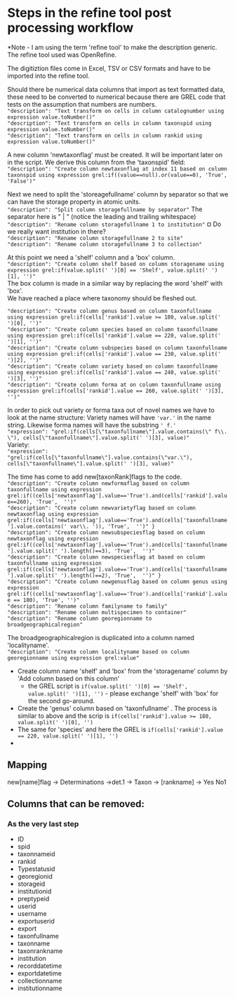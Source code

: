 # Steps in the refine tool post processing workflow
*Note -  I am using the term 'refine tool' to make the description  generic. The refine tool used was OpenRefine.


The digitiztion files come in Excel, TSV or CSV formats and have to be imported into the refine tool.

 Should there be numerical data columns that import as text formatted data, these need to be converted to numerical because there are GREL code that tests on the assumption that numbers are numbers.  
 `"description": "Text transform on cells in column catalognumber using expression value.toNumber()"`  
 `"description": "Text transform on cells in column taxonspid using expression value.toNumber()"`  
 `"description": "Text transform on cells in column rankid using expression value.toNumber()"`

A new column 'newtaxonflag' must be created. It will be important later on in the script. We derive this column from the 'taxonspid' field:  
`"description": "Create column newtaxonflag at index 11 based on column taxonspid using expression grel:if((value==null).or(value==0), 'True', 'False')"`
 

Next we need to split the 'storeagefullname' column by separator so that we can have the storage property in atomic units.  
`"description": "Split column storagefullname by separator"` The separator here is " | " (notice the leading and trailing whitespace)
`"description": "Rename column storagefullname 1 to institution"` ¤ Do we really want institution in there?  
`"description": "Rename column storagefullname 2 to site"`  
`"description": "Rename column storagefullname 3 to collection"`  

At this point we need a 'shelf' column and a 'box' column.  
`"description": "Create column shelf based on column storagename using expression grel:if(value.split(' ')[0] == 'Shelf', value.split(' ')[1], '')"`  
The box column is made in a similar way by replacing the word 'shelf' with 'box'.  
We have reached a place where taxonomy should be fleshed out.  

`"description": "Create column genus based on column taxonfullname using expression grel:if(cells['rankid'].value >= 180, value.split(' ')[0], '')"`  
`"description": "Create column species based on column taxonfullname using expression grel:if(cells['rankid'].value == 220, value.split(' ')[1], '')"`  
`"description": "Create column subspecies based on column taxonfullname using expression grel:if(cells['rankid'].value == 230, value.split(' ')[2], '')"`  
`"description": "Create column variety based on column taxonfullname using expression grel:if(cells['rankid'].value == 240, value.split(' ')[3], '')"`  
`"description": "Create column forma at on column taxonfullname using expression grel:if(cells['rankid'].value == 260, value.split(' ')[3], '')"`  

In order to pick out variety or forma taxa out of novel names we have to look at the name structure: Variety names will have `'var.'` in the name string. Likewise forma names will have the substring `' f.'`   
`"expression": "grel:if(cells[\"taxonfullname\"].value.contains(\" f\\. \"), cells[\"taxonfullname\"].value.split(' ')[3], value)"`  
Variety:  
`"expression": "grel:if(cells[\"taxonfullname\"].value.contains(\"var.\"), cells[\"taxonfullname\"].value.split(' ')[3], value)"`  

The time has come to add new[taxonRank]flags to the code.  
`"description": "Create column newformaflag based on column taxonfullname using expression grel:if((cells['newtaxonflag'].value=='True').and(cells['rankid'].value==260), 'True',  '')"`  
`"description": "Create column newvarietyflag based on column newtaxonflag using expression grel:if((cells['newtaxonflag'].value=='True').and(cells['taxonfullname'].value.contains(' var\\. ')), 'True',  '')"
  }`  
`"description": "Create column newsubspeciesflag based on column newtaxonflag using expression grel:if((cells['newtaxonflag'].value=='True').and(cells['taxonfullname'].value.split(' ').length()==3), 'True',  '')"`  
`"description": "Create column newspeciesflag at based on column taxonfullname using expression grel:if((cells['newtaxonflag'].value=='True').and(cells['taxonfullname'].value.split(' ').length()==2), 'True',  '')"
  }`  
`"description": "Create column newgenusflag based on column genus using expression grel:if((cells['newtaxonflag'].value=='True').and(cells['rankid'].value == 180), 'True', '')"`  
`"description": "Rename column familyname to family"`  
`"description": "Rename column multispecimen to container"`  
`"description": "Rename column georegionname to broadgeographicalregion"`  


The broadgeographicalregion is duplicated into a column named 'localityname'.  
`"description": "Create column localityname based on column georegionname using expression grel:value"`


- Create column name 'shelf' and 'box' from the 'storagename' column by 'Add column based on this column' 
  - the GREL script is `if(value.split(' ')[0] == 'Shelf', value.split(' ')[1], '')` - please exchange 'shelf' with 'box' for the second go-around.
- Create the 'genus' column based on 'taxonfullname' . The process is similar to above and the scrip is `if(cells['rankid'].value >= 180, value.split(' ')[0], '')`
- The same for 'species' and here the GREL is `if(cells['rankid'].value == 220, value.split(' ')[1], '')`  
- 


## Mapping
new[name]flag -> Determinations ->det.1 -> Taxon -> [rankname] -> Yes No1

## Columns that can be removed:
### As the very last step  

* ID
* spid
* taxonnameid
* rankid
* Typestatusid
* georegionid
* storageid
* institutionid
* preptypeid
* userid
* username
* exportuserid
* export
* taxonfullname
* taxonname
* taxonrankname
* institution
* recorddatetime
* exportdatetime
* collectionname
* institutionname
